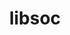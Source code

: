 ---
permalink: /engineering/projects/libsoc/
project_link_name: libsoc
project_maintainers: ''
project_stats: 'true'
project_url: https://github.com/jackmitch/libsoc
title: libsoc
display: "false"
---